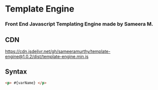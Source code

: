 # Template Engine
### Front End Javascript Templating Engine made by Sameera M.

## CDN
https://cdn.jsdelivr.net/gh/sameeramurthy/template-engine@1.0.2/dist/template-engine.min.js

## Syntax
```html
<p> #{varName} </p>
```

